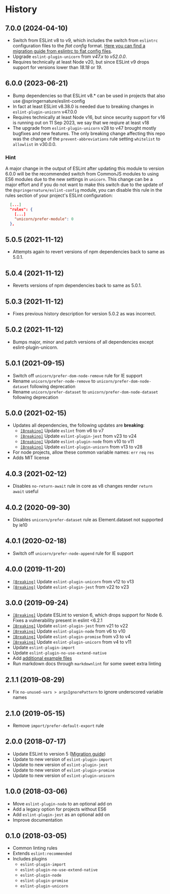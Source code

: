 # History

## 7.0.0 (2024-04-10)

* Switch from ESLint v8 to v9, which includes the switch from `eslintrc` configuration files to the _flat config_ format. [Here you can find a migration guide from eslintrc to flat config files](https://eslint.org/docs/latest/use/configure/migration-guide).
* Upgrade `eslint-plugin-unicorn` from _v47.x_ to _v52.0.0_.
* Requires technically at least Node v20, but since ESLint v9 drops support for versions lower than _18.18_ or _19_.

## 6.0.0 (2023-06-21)

* Bump dependencies so that ESLint v8.* can be used in projects that also use @springernature/eslint-config
* In fact at least ESLint v8.38.0 is needed due to breaking changes in `eslint-plugin-unicorn` v47.0.0
* Requires technically at least Node v16, but since security support for v16 is running out on 11 Sep 2023, we say that we reqiure at least v18
* The upgrade from `eslint-plugin-unicorn` v28 to v47 brought mostly bugfixes and new features. The only breaking change affecting this repo was the change of the `prevent-abbreviations` rule setting `whitelist` to `allowlist` in v30.0.0.

### Hint

A major change in the output of ESLint after updating this module to version 6.0.0 will be the recommended switch from CommonJS modules to using ES6 modules due to the new settings in `unicorn`. This change can be a major effort and if you do not want to make this switch due to the update of the `@springernature/eslint-config` module, you can disable this rule in the rules section of your project's ESLint configuration:

```json
  [...]
  "rules": {
    [...]
    "unicorn/prefer-module": 0
  },

```

## 5.0.5 (2021-11-12)

* Attempts again to revert versions of npm dependencies back to same as 5.0.1.

## 5.0.4 (2021-11-12)

* Reverts versions of npm dependencies back to same as 5.0.1.

## 5.0.3 (2021-11-12)

* Fixes previous history description for version 5.0.2 as was incorrect.

## 5.0.2 (2021-11-12)

* Bumps major, minor and patch versions of all dependencies except eslint-plugin-unicorn.

## 5.0.1 (2021-09-15)

* Switch off `unicorn/prefer-dom-node-remove` rule for IE support
* Rename `unicorn/prefer-node-remove` to `unicorn/prefer-dom-node-dataset` following deprecation
* Rename `unicorn/prefer-dataset` to `unicorn/prefer-dom-node-dataset` following deprecation

## 5.0.0 (2021-02-15)

* Updates all dependencies, the following updates are **breaking**:
  * [`[Breaking]`](https://github.com/eslint/eslint/releases) Update `eslint` from v6 to v7
  * [`[Breaking]`](https://github.com/jest-community/eslint-plugin-jest/releases/tag/v24.0.0) Update `eslint-plugin-jest` from v23 to v24
  * [`[Breaking]`](https://github.com/mysticatea/eslint-plugin-node/releases/tag/v11.1.0) Update `eslint-plugin-node` from v10 to v11
  * [`[Breaking]`](https://github.com/sindresorhus/eslint-plugin-unicorn/releases) Update `eslint-plugin-unicorn` from v13 to v28
* For node projects, allow these common variable names: `err` `req` `res`
* Adds MIT license

## 4.0.3 (2021-02-12)

* Disables `no-return-await` rule in core as v8 changes render `return await` useful

## 4.0.2 (2020-09-30)

* Disables `unicorn/prefer-dataset` rule as Element.dataset not supported by ie10

## 4.0.1 (2020-02-18)

* Switch off `unicorn/prefer-node-append` rule for IE support

## 4.0.0 (2019-11-20)

* [`[Breaking]`](https://github.com/sindresorhus/eslint-plugin-unicorn/releases) Update `eslint-plugin-unicorn` from v12 to v13
* [`[Breaking]`](https://github.com/jest-community/eslint-plugin-jest/releases/tag/v23.0.0) Update `eslint-plugin-jest` from v22 to v23

## 3.0.0 (2019-09-24)

* [`[Breaking]`](https://github.com/eslint/eslint/blob/master/docs/user-guide/migrating-to-6.0.0.md) Update ESLint to version 6, which drops support for Node 6. Fixes a vulnerability present in eslint <6.2.1
* [`[Breaking]`](https://github.com/jest-community/eslint-plugin-jest/releases/tag/v22.0.0) Update `eslint-plugin-jest` from v21 to v22
* [`[Breaking]`](https://github.com/mysticatea/eslint-plugin-node/releases) Update `eslint-plugin-node` from v6 to v10
* [`[Breaking]`](https://github.com/xjamundx/eslint-plugin-promise/blob/master/CHANGELOG.md#400) Update `eslint-plugin-promise` from v3 to v4
* [`[Breaking]`](https://github.com/sindresorhus/eslint-plugin-unicorn/releases) Update `eslint-plugin-unicorn` from v4 to v11
* Update `eslint-plugin-import`
* Update `eslint-plugin-no-use-extend-native`
* Add [additional example files](./examples)
* Run markdown docs through `markdownlint` for some sweet extra linting

## 2.1.1 (2019-08-29)

* Fix `no-unused-vars > argsIgnorePattern` to ignore underscored variable names

## 2.1.0 (2019-05-15)

* Remove `import/prefer-default-export` rule

## 2.0.0 (2018-07-17)

* Update ESLint to version 5 ([Migration guide](https://github.com/eslint/eslint/blob/master/docs/user-guide/migrating-to-5.0.0.md))
* Update to new version of `eslint-plugin-import`
* Update to new version of `eslint-plugin-jest`
* Update to new version of `eslint-plugin-promise`
* Update to new version of `eslint-plugin-unicorn`

## 1.0.0 (2018-03-06)

* Move `eslint-plugin-node` to an optional add on
* Add a legacy option for projects without ES6
* Add `eslint-plugin-jest` as an optional add on
* Improve documentation

## 0.1.0 (2018-03-05)

* Common linting rules
* Extends `eslint:recommended`
* Includes plugins
  * `eslint-plugin-import`
  * `eslint-plugin-no-use-extend-native`
  * `eslint-plugin-node`
  * `eslint-plugin-promise`
  * `eslint-plugin-unicorn`
